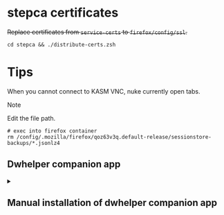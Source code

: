 # stepca certificates

~~Replace certificates from `service-certs` to `firefox/config/ssl`.~~

```shell
cd stepca && ./distribute-certs.zsh
```

# Tips

When you cannot connect to KASM VNC, nuke currently open tabs.

>[!note]
> Edit the file path.

```shell
# exec into firefox container
rm /config/.mozilla/firefox/qoz63v3q.default-release/sessionstore-backups/*.jsonlz4
```

## Dwhelper companion app

<details>
  <summary><h2>Manual installation of dwhelper companion app</h2></summary>


**⚠️ Manual installation is no longer needed! ⚠️**

[install_dwhelper_coapp.sh](firefox/scripts/install_dwhelper_coapp.sh) script runs on [reboot](firefox/crontabs/root).

---

Install dwhelper companion app (this needs to be done only once!).

1. `apt-get update && apt-get install bzip2 -y`
2. `curl -sSLf https://github.com/aclap-dev/vdhcoapp/releases/latest/download/install.sh | bash`

```
Downloading: https://github.com/aclap-dev/vdhcoapp/releases/latest/download/vdhcoapp-linux-aarch64.tar.bz2
  % Total    % Received % Xferd  Average Speed   Time    Time     Time  Current
                                 Dload  Upload   Total   Spent    Left  Speed
  0     0    0     0    0     0      0      0 --:--:-- --:--:-- --:--:--     0
  0     0    0     0    0     0      0      0 --:--:-- --:--:-- --:--:--     0
100 52.9M  100 52.9M    0     0  4771k      0  0:00:11  0:00:11 --:--:-- 7660k
Extracting tarball…
/tmp/vdhcoapp-SWUDDa: bzip2 compressed data, block size = 900k
Registering CoApp
Installing…
VdhCoApp : VdhCoApp is ready to be used
CoApp successfuly installed under '~/.local/share/vdhcoapp'.
To uninstall, run '~/.local/share/vdhcoapp/vdhcoapp uninstall' and remove '~/.local/share/vdhcoapp'.
Re-run that script to update the coapp.
```

3. Install Firefox specific [native manifests](https://developer.mozilla.org/en-US/docs/Mozilla/Add-ons/WebExtensions/Native_manifests) to correct location

https://developer.mozilla.org/en-US/docs/Mozilla/Add-ons/WebExtensions/Native_manifests#manifest_location

## Install for user

Install the coapp to volume (which persists across container restarts).

```shell
~/.local/share/vdhcoapp/vdhcoapp install --user
```

```
Installing…
Flatpak is installed. Making the coapp available from browser sandboxes:
Linked coapp within org.mozilla.firefox.
Linked coapp within com.brave.Browser.
Linked coapp within com.google.Chrome.
Linked coapp within com.google.ChromeDev.
Linked coapp within org.chromium.Chromium.
Linked coapp within com.github.Eloston.UngoogledChromium.
Linked coapp within com.microsoft.Edge.
Linked coapp within com.microsoft.EdgeDev.
Writing /config/.mozilla/native-messaging-hosts/net.downloadhelper.coapp.json
Writing /config/.var/app/org.mozilla.firefox/.mozilla/native-messaging-hosts/net.downloadhelper.coapp.json
VdhCoApp : VdhCoApp is ready to be used
```

After installation check Firefox extention:

Settings -> More settings...

```
version: 9.3.7.2
target: mozilla
channel: stable
lang: en-US
coapp: {"found":true,"path":"/config/.local/share/vdhcoapp/vdhcoapp","version":"2.0.19","new_version":false}
license: {"unneeded":true}
platform: aarch64 linux
UA: Mozilla/5.0 (X11; Ubuntu; Linux x86_64; rv:136.0) Gecko/20100101 Firefox/136.0
{
    "privacy_accept": true,
    "used_history_button": true,
    "view_options": {
        "all_tabs": false,
        "low_quality": false,
        "sort_by_status": true,
        "sort_reverse": false,
        "show_button_clean": true,
        "show_button_clean_all": false,
        "show_button_convert_local": false,
        "hide_downloaded": false
    },
    "open_count_store": 7,
    "successfull_dl": 1
}
```
</details>
